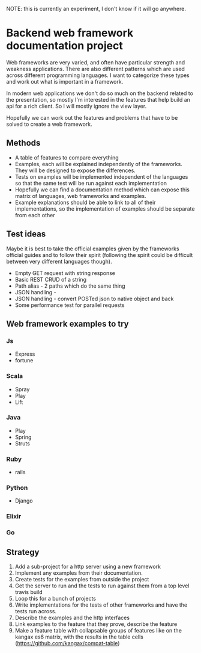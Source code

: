 NOTE: this is currently an experiment, I don't know if it will go anywhere.

# Backend web framework documentation project

Web frameworks are very varied, and often have particular strength and weakness
applications. There are also different patterns which are used across different
programming languages. I want to categorize these types and work out what is
important in a framework.

In modern web applications we don't do so much on the backend related to the presentation, so mostly I'm interested in the features that help build an api for a rich client. So I will mostly ignore the view layer.

Hopefully we can work out the features and problems that have to be solved to create a web framework.

## Methods

* A table of features to compare everything
* Examples, each will be explained independently of the frameworks. They will be
designed to expose the differences.
* Tests on examples will be implemented independent of the languages so that the same test will be run against each implementation
* Hopefully we can find a documentation method which can expose this matrix of
languages, web frameworks and examples.
* Example explanations should be able to link to all of their implementations, so the implementation of examples should be separate from each other

## Test ideas

Maybe it is best to take the official examples given by the frameworks official guides and to follow their spirit (following the spirit could be difficult between very different languages though).

* Empty GET request with string response
* Basic REST CRUD of a string
* Path alias - 2 paths which do the same thing
* JSON handling -
* JSON handling - convert POSTed json to native object and back
* Some performance test for parallel requests

## Web framework examples to try

### Js

* Express
* fortune

### Scala

* Spray
* Play
* Lift

### Java

* Play
* Spring
* Struts

### Ruby

* rails

### Python

* Django

### Elixir

### Go

## Strategy

1. Add a sub-project for a http server using a new framework
2. Implement any examples from their documentation.
3. Create tests for the examples from outside the project
4. Get the server to run and the tests to run against them from a top level travis build
5. Loop this for a bunch of projects
6. Write implementations for the tests of other frameworks and have the tests run across.
7. Describe the examples and the http interfaces
8. Link examples to the feature that they prove, describe the feature
9. Make a feature table with collapsable groups of features like on the kangax es6 matrix, with the results in the table cells (https://github.com/kangax/compat-table)
